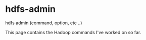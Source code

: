 # hdfs-admin
hdfs admin (command, option, etc ..)

This page contains the Hadoop commands I've worked on so far.
